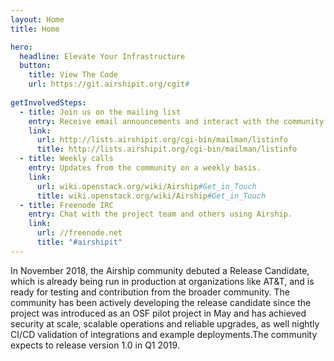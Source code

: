 ```yaml
---
layout: Home
title: Home

hero:
  headline: Elevate Your Infrastructure
  button:
    title: View The Code
    url: https://git.airshipit.org/cgit#
    
getInvolvedSteps:
  - title: Join us on the mailing list
    entry: Receive email announcements and interact with the community.
    link:
      url: http://lists.airshipit.org/cgi-bin/mailman/listinfo
      title: http://lists.airshipit.org/cgi-bin/mailman/listinfo
  - title: Weekly calls
    entry: Updates from the community on a weekly basis.
    link:
      url: wiki.openstack.org/wiki/Airship#Get_in_Touch
      title: wiki.openstack.org/wiki/Airship#Get_in_Touch
  - title: Freenode IRC
    entry: Chat with the project team and others using Airship.
    link:
      url: //freenode.net
      title: "#airshipit"
---
```


<home-content>

<template slot="about">

## About Airship

Airship is a collection of loosely coupled but interoperable open source tools that declaratively automate cloud provisioning. Airship is a robust delivery mechanism for organizations who want to embrace containers as the new unit of infrastructure delivery at scale. Starting from raw bare metal infrastructure, Airship manages the full lifecycle of data center infrastructure to deliver a production-grade Kubernetes cluster with Helm deployed artifacts, including OpenStack-Helm. Airship allows operators to manage their infrastructure deployments and lifecycle through the declarative YAML documents that describe an Airship environment.

<a href="/learn/" class="link is-primary">Learn More ></a>

</template>

<home-announcement slot="announcement" button-name="Read the Release Notes" link="https://wiki.openstack.org/wiki/Airship_Release_Candidate">

In November 2018, the Airship community debuted a Release Candidate, which is already being run in production at organizations like AT&T, and is ready for testing and contribution from the broader community. The community has been actively developing the release candidate since the project was introduced as an OSF pilot project in May and has achieved security at scale, scalable operations and reliable upgrades, as well nightly CI/CD validation of integrations and example deployments.The community expects to release version 1.0 in Q1 2019. 

</home-announcement>

</home-content>
